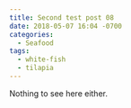 ```yaml
---
title: Second test post 08
date: 2018-05-07 16:04 -0700
categories:
  - Seafood
tags:
  - white-fish
  - tilapia
---
```


Nothing to see here either.